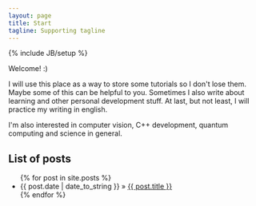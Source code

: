 ```yaml
---
layout: page
title: Start
tagline: Supporting tagline
---
```

{% include JB/setup %}

Welcome! :) 

I will use this place as a way to store some tutorials so I don't lose them. Maybe some of this can be helpful to you. Sometimes I also write about learning and other personal development stuff. At last, but not least, I will practice my writing in english.

I'm also interested in computer vision, C++ development, quantum computing and science in general. 

## List of posts

<ul class="posts">
  {% for post in site.posts %}
    <li><span>{{ post.date | date_to_string }}</span> &raquo; <a href="{{ BASE_PATH }}{{ post.url }}">{{ post.title }}</a></li>
  {% endfor %}
</ul>

